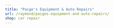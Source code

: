 ```yaml
---
title: "Paige's Equipment & Auto Repairs"
url: /raymond/paiges-equipment-and-auto-repairs/
shop: car repair
---
```

